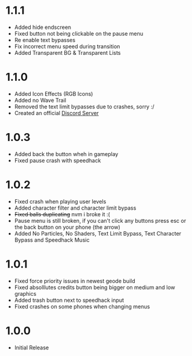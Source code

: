 # 1.1.1

- Added hide endscreen
- Fixed button not being clickable on the pause menu
- Re enable text bypasses
- Fix incorrect menu speed during transition
- Added Transparent BG & Transparent Lists

# 1.1.0

- Added Icon Effects (RGB Icons)
- Added no Wave Trail
- Removed the text limit bypasses due to crashes, sorry :/
- Created an official [Discord Server](https://discord.gg/DfQSTEnQKK)

# 1.0.3

- Added back the button wheh in gameplay
- Fixed pause crash with speedhack

# 1.0.2

- Fixed crash when playing user levels
- Added character filter and character limit bypass
- ~~Fixed balls duplicating~~ nvm i broke it :(
- Pause menu is still broken, if you can't click any buttons press esc or the back button on your phone (the arrow)
- Added No Particles, No Shaders, Text Limit Bypass, Text Character Bypass and Speedhack Music

# 1.0.1

- Fixed force priority issues in newest geode build
- Fixed absolllutes credits button being bigger on medium and low graphics
- Added trash button next to speedhack input
- Fixed crashes on some phones when changing menus

# 1.0.0

- Initial Release